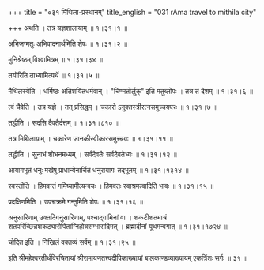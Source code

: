 +++
title = "०३१ मिथिला-प्रस्थानम्"
title_english = "031 rAma travel to mithila city"

+++
अथति । तत्र यज्ञशालायाम्  ॥  १।३१।१ ॥   

  

अभिजग्मतुः अभिवादनार्थमिति शेषः  ॥  १।३१।२ ॥   

  

मुनिश्रेष्ठम् विश्वामित्रम्  ॥  १।३१।३४ ॥   

  

तयोरिति ताभ्यामित्यर्थे  ॥  १।३१।५ ॥   

  

मैथिलस्येति । धर्मिष्ठः अतिशयितधर्मवान् । "चिण्मतोर्लुक्" इति मतुब्लोपः । तत्र तं देशम्  ॥  १।३१।६ ॥   

  

त्वं चैवेति । तत्र यज्ञे । तत् प्रसिद्धम् । चकारो ऽनुक्तस्त्रीरत्नसमुच्चयपरः  ॥  १।३१।७ ॥   

  

तद्धीति । सदसि दैवतैर्दत्तम्  ॥  १।३१।८१० ॥   

  

तत्र मिथिलायाम् । चकारेण जानकीस्वीकारसमुच्चयः  ॥  १।३१।११ ॥   

  

तद्धीति । सुनाभं शोभनमध्यम् । सर्वदैवतैः सर्वदैवतेभ्यः  ॥  १।३१।१२ ॥   

  

आयागभूतं धनुः मखेषु प्राधान्येनार्चितं धनुरायागः तद्भूतम्  ॥  १।३१।१३१४ ॥   

  

स्वस्तीति । हिमवन्तं गमिष्यामीत्यन्वयः । हिमवतः स्वाश्रमत्वादिति भावः  ॥  १।३१।१५ ॥   

  

प्रदक्षिणमिति । उपचक्रमे गन्तुमिति शेषः  ॥  १।३१।१६ ॥   

  

अनुसारिणाम् उक्तदिगनुसारिणाम्, पश्चाद्गामिनां वा । शकटीशतमात्रं शतपरिच्छिन्नशकट्यारोपिताग्निहोत्रसम्भारादिमत् । ब्रह्मादीनां यूथमन्वगात्  ॥  १।३१।१७२४ ॥   

  

चोदित इति । निखिलं वक्तव्यं सर्वम्  ॥  १।३१।२५ ॥   

  

इति श्रीमहेश्वरतीर्थविरचितायां श्रीरामायणतत्त्वदीपिकाख्यायां बालकाण्डव्याख्यायम् एकत्रिंशः सर्गः  ॥  ३१  ॥   

  

  

